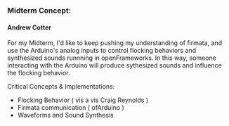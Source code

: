 ### Midterm Concept:

#### Andrew Cotter

For my Midterm, I'd like to keep pushing my understanding of firmata, and use the Arduino's analog inputs to control flocking behaviors and synthesized sounds runnning in openFrameworks. In this way, someone interacting with the Arduino will produce sythesized sounds and influence the flocking behavior.

Critical Concepts & Implementations:

- Flocking Behavior ( vis a vis Craig Reynolds )
- Firmata communication ( ofArduino )
- Waveforms and Sound Synthesis